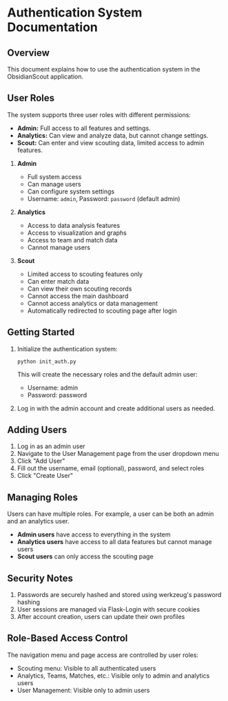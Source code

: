 # Authentication System Documentation

## Overview
This document explains how to use the authentication system in the ObsidianScout application.

## User Roles

The system supports three user roles with different permissions:

- **Admin:** Full access to all features and settings.
- **Analytics:** Can view and analyze data, but cannot change settings.
- **Scout:** Can enter and view scouting data, limited access to admin features.

1. **Admin**
   - Full system access
   - Can manage users
   - Can configure system settings
   - Username: `admin`, Password: `password` (default admin)

2. **Analytics**
   - Access to data analysis features
   - Access to visualization and graphs
   - Access to team and match data
   - Cannot manage users

3. **Scout**
   - Limited access to scouting features only
   - Can enter match data
   - Can view their own scouting records
   - Cannot access the main dashboard
   - Cannot access analytics or data management
   - Automatically redirected to scouting page after login

## Getting Started

1. Initialize the authentication system:
   ```
   python init_auth.py
   ```

   This will create the necessary roles and the default admin user:
   - Username: admin
   - Password: password

2. Log in with the admin account and create additional users as needed.

## Adding Users

1. Log in as an admin user
2. Navigate to the User Management page from the user dropdown menu
3. Click "Add User"
4. Fill out the username, email (optional), password, and select roles
5. Click "Create User"

## Managing Roles

Users can have multiple roles. For example, a user can be both an admin and an analytics user.

- **Admin users** have access to everything in the system
- **Analytics users** have access to all data features but cannot manage users
- **Scout users** can only access the scouting page

## Security Notes

1. Passwords are securely hashed and stored using werkzeug's password hashing
2. User sessions are managed via Flask-Login with secure cookies
3. After account creation, users can update their own profiles

## Role-Based Access Control

The navigation menu and page access are controlled by user roles:

- Scouting menu: Visible to all authenticated users
- Analytics, Teams, Matches, etc.: Visible only to admin and analytics users
- User Management: Visible only to admin users
